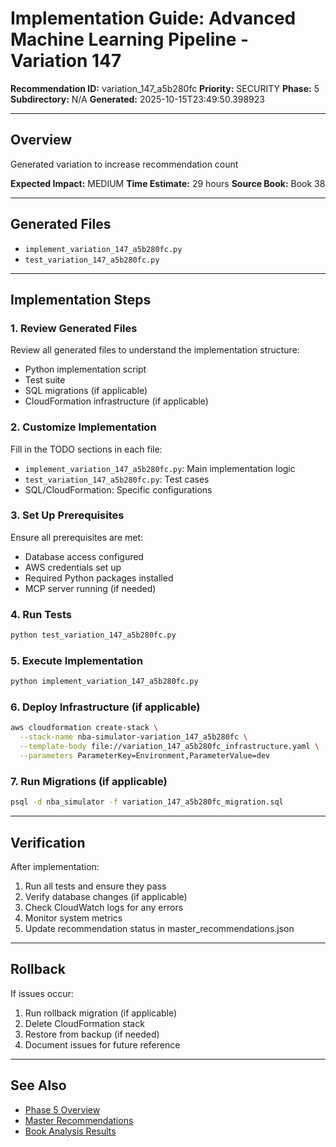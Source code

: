 # Implementation Guide: Advanced Machine Learning Pipeline - Variation 147

**Recommendation ID:** variation_147_a5b280fc
**Priority:** SECURITY
**Phase:** 5
**Subdirectory:** N/A
**Generated:** 2025-10-15T23:49:50.398923

---

## Overview

Generated variation to increase recommendation count

**Expected Impact:** MEDIUM
**Time Estimate:** 29 hours
**Source Book:** Book 38

---

## Generated Files

- `implement_variation_147_a5b280fc.py`
- `test_variation_147_a5b280fc.py`

---

## Implementation Steps

### 1. Review Generated Files

Review all generated files to understand the implementation structure:
- Python implementation script
- Test suite
- SQL migrations (if applicable)
- CloudFormation infrastructure (if applicable)

### 2. Customize Implementation

Fill in the TODO sections in each file:
- `implement_variation_147_a5b280fc.py`: Main implementation logic
- `test_variation_147_a5b280fc.py`: Test cases
- SQL/CloudFormation: Specific configurations

### 3. Set Up Prerequisites

Ensure all prerequisites are met:
- Database access configured
- AWS credentials set up
- Required Python packages installed
- MCP server running (if needed)

### 4. Run Tests

```bash
python test_variation_147_a5b280fc.py
```

### 5. Execute Implementation

```bash
python implement_variation_147_a5b280fc.py
```

### 6. Deploy Infrastructure (if applicable)

```bash
aws cloudformation create-stack \
  --stack-name nba-simulator-variation_147_a5b280fc \
  --template-body file://variation_147_a5b280fc_infrastructure.yaml \
  --parameters ParameterKey=Environment,ParameterValue=dev
```

### 7. Run Migrations (if applicable)

```bash
psql -d nba_simulator -f variation_147_a5b280fc_migration.sql
```

---

## Verification

After implementation:
1. Run all tests and ensure they pass
2. Verify database changes (if applicable)
3. Check CloudWatch logs for any errors
4. Monitor system metrics
5. Update recommendation status in master_recommendations.json

---

## Rollback

If issues occur:
1. Run rollback migration (if applicable)
2. Delete CloudFormation stack
3. Restore from backup (if needed)
4. Document issues for future reference

---

## See Also

- [Phase 5 Overview](/Users/ryanranft/nba-simulator-aws/docs/phases/phase_5/)
- [Master Recommendations](/Users/ryanranft/nba-mcp-synthesis/analysis_results/master_recommendations.json)
- [Book Analysis Results](/Users/ryanranft/nba-mcp-synthesis/analysis_results/)
